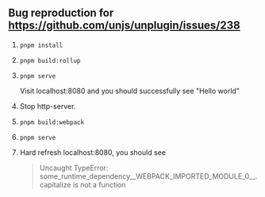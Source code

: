 ## Bug reproduction for https://github.com/unjs/unplugin/issues/238

1. `pnpm install`
2. `pnpm build:rollup`
3. `pnpm serve`

    Visit localhost:8080 and you should successfully see "Hello world"

4. Stop http-server.
5. `pnpm build:webpack`
6. `pnpm serve`
7. Hard refresh localhost:8080, you should see 

    > Uncaught TypeError: some_runtime_dependency__WEBPACK_IMPORTED_MODULE_0__.capitalize is not a function

